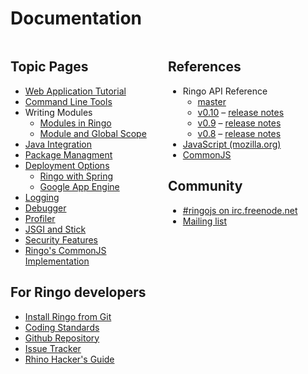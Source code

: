 # Documentation

<style>
.content h1 { display: none; }
#documentation-right { display: inline-block; width: 50%; float: right; }
#documentation-left { display: inline-block; width: 50%; }
@media screen and (max-width: 820px) {#documentation-left, #documentation-right { float: none; display: block; width: 100%;}}
</style>


<!--
<iframe src="http://duckduckgo.com/search.html?site=ringojs.org&prefill=Search RingoJs.org" style="overflow:hidden;margin:0;padding:0;width:408px;height:40px;" frameborder="0"></iframe>
-->

<div id="documentation-right">

## References

  * Ringo API Reference
    * [master](/api/master/index.html)
    * [v0.10](/api/v0.10/index.html) &ndash; [release notes](release_0_10)
    * [v0.9](/api/v0.9/index.html) &ndash; [release notes](release_0_9)
    * [v0.8](/api/v0.8/index.html) &ndash; [release notes](release_0_8)
  * [JavaScript (mozilla.org)](https://developer.mozilla.org/en/JavaScript/Reference)
  * [CommonJS](http://wiki.commonjs.org/wiki/CommonJS)

## Community

  * [#ringojs on irc.freenode.net](http://ringojs.com/bot/join)
  * [Mailing list](http://groups.google.com/group/ringojs)

</div>

<div id="documentation-left">

## Topic Pages
  * [Web Application Tutorial](/tutorial/)
  * [Command Line Tools](commandline_tools)
  * Writing Modules
    * [Modules in Ringo](modules)
    * [Module and Global Scope](module_and_global_scope)
  * [Java Integration](java_integration)
  * [Package Managment](packages)
  * [Deployment Options](deployment)
     * [Ringo with Spring](ringo_with_spring)
     * [Google App Engine](google_appengine)
  * [Logging](logging)
  * [Debugger](debugger)
  * [Profiler](profiler)
  * [JSGI and Stick](jsgi_and_stick)
  * [Security Features](security_features)
  * [Ringo's CommonJS Implementation](commonjs_implementation)

## For Ringo developers

  * [Install Ringo from Git](ringo_from_git)
  * [Coding Standards](coding_standards)
  * [Github Repository](http://github.com/ringo/ringojs)
  * [Issue Tracker](http://github.com/ringo/ringojs/issues)
  * [Rhino Hacker's Guide](rhino_hacker_guide)

</div>